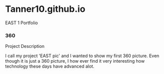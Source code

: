# Tanner10.github.io
EAST 1 Portfolio

### 360

<script src='//vizor.io/static/scripts/vizor-360-embed.js' data-vizorurl='//vizor.io/embed/tanner11/east-picture'></script>

Project Description

I call my project 'EAST pic' and I wanted to show my first 360 picture. Even though it is just a 360 picture, I how ever find it very interesting how technology these days have advanced alot.

